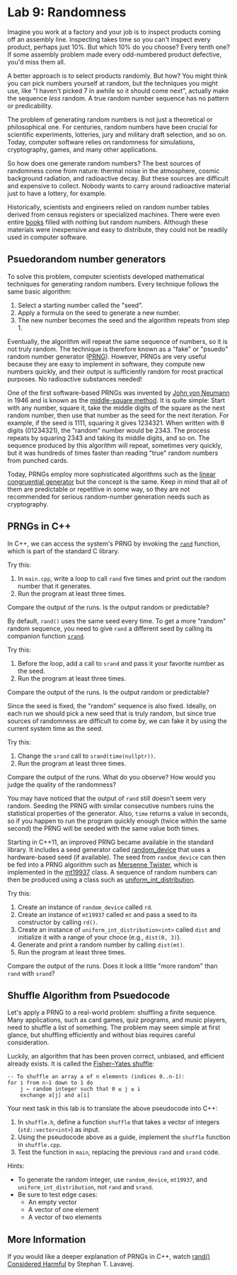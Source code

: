 # Lab 9: Randomness

Imagine you work at a factory and your job is to inspect products coming off an assembly line. Inspecting takes time so you can't inspect every product, perhaps just 10%. But which 10% do you choose? Every tenth one? If some assembly problem made every odd-numbered product defective, you'd miss them all.

A better approach is to select products randomly. But how? You might think you can pick numbers yourself at random, but the techniques you might use, like "I haven't picked 7 in awhile so it should come next", actually make the sequence _less_ random. A true random number sequence has no pattern or predicability.

The problem of generating random numbers is not just a theoretical or philosophical one. For centuries, random numbers have been crucial for scientific experiments, lotteries, jury and military draft selection, and so on. Today, computer software relies on randomness for simulations, cryptography, games, and many other applications.

So how does one generate random numbers? The best sources of randomness come from nature: thermal noise in the atmosphere, cosmic background radiation, and radioactive decay. But these sources are difficult and expensive to collect. Nobody wants to carry around radioactive material just to have a lottery, for example.

Historically, scientists and engineers relied on random number tables derived from census registers or specialized machines. There were even entire [books](https://en.wikipedia.org/wiki/Random_number_book) filled with nothing but random numbers. Although these materials were inexpensive and easy to distribute, they could not be readily used in computer software.

## Psuedorandom number generators

To solve this problem, computer scientists developed mathematical techniques for generating random numbers. Every technique follows the same basic algorithm:

1. Select a starting number called the "seed".
2. Apply a formula on the seed to generate a new number.
3. The new number becomes the seed and the algorithm repeats from step 1.

Eventually, the algorithm will repeat the same sequence of numbers, so it is not truly random. The technique is therefore known as a "fake" or "psuedo" random number generator ([PRNG](https://en.m.wikipedia.org/wiki/Pseudorandom_number_generator)). However, PRNGs are very useful because they are easy to implement in software, they compute new numbers quickly, and their output is sufficiently random for most practical purposes. No radioactive substances needed!

One of the first software-based PRNGs was invented by [John von Neumann](https://en.m.wikipedia.org/wiki/John_von_Neumann) in 1946 and is known as the [middle-square method](https://en.m.wikipedia.org/wiki/Middle-square_method). It is quite simple: Start with any number, square it, take the middle digits of the square as the next random number, then use that number as the seed for the next iteration. For example, if the seed is 1111, squaring it gives 1234321. When written with 8 digits (01234321), the "random" number would be 2343. The process repeats by squaring 2343 and taking its middle digits, and so on. The sequence produced by this algorithm will repeat, sometimes very quickly, but it was hundreds of times faster than reading "true" random numbers from punched cards.

Today, PRNGs employ more sophisticated algorithms such as the [linear congruential generator](https://en.m.wikipedia.org/wiki/Linear_congruential_generator) but the concept is the same. Keep in mind that all of them are predictable or repetitive in some way, so they are not recommended for serious random-number generation needs such as cryptography.

## PRNGs in C++

In C++, we can access the system's PRNG by invoking the [`rand`](https://en.cppreference.com/w/c/numeric/random/rand) function, which is part of the standard C library.

Try this:

1. In `main.cpp`, write a loop to call `rand` five times and print out the random number that it generates.
2. Run the program at least three times.

Compare the output of the runs. Is the output random or predictable?

By default, `rand()` uses the same seed every time. To get a more "random" random sequence, you need to give `rand` a different seed by calling its companion function [`srand`](https://en.cppreference.com/w/c/numeric/random/srand).

Try this:

1. Before the loop, add a call to `srand` and pass it your favorite number as the seed.
2. Run the program at least three times.

Compare the output of the runs. Is the output random or predictable?

Since the seed is fixed, the "random" sequence is also fixed. Ideally, on each run we should pick a new seed that is truly random, but since true sources of randomness are difficult to come by, we can fake it by using the current system time as the seed.

Try this:

1. Change the `srand` call to `srand(time(nullptr))`.
2. Run the program at least three times.

Compare the output of the runs. What do you observe? How would you judge the quality of the randomness?

You may have noticed that the output of `rand` still doesn't seem very random. Seeding the PRNG with similar consecutive numbers ruins the statistical properties of the generator. Also, `time` returns a value in seconds, so if you happen to run the program quickly enough (twice within the same second) the PRNG will be seeded with the same value both times.

Starting in C++11, an improved PRNG became available in the standard library. It includes a seed generator called [random_device](https://en.cppreference.com/w/cpp/numeric/random/random_device) that uses a hardware-based seed (if available). The seed from `random_device` can then be fed into a PRNG algorithm such as [Mersenne Twister](https://en.wikipedia.org/wiki/Mersenne_Twister), which is implemented in the [mt19937](https://en.cppreference.com/w/cpp/numeric/random/mersenne_twister_engine) class. A sequence of random numbers can then be produced using a class such as [uniform_int_distribution](https://en.cppreference.com/w/cpp/numeric/random/uniform_int_distribution).

Try this:

1. Create an instance of `random_device` called `rd`.
2. Create an instance of `mt19937` called `mt` and pass a seed to its constructor by calling `rd()`.
3. Create an instance of `uniform_int_distribution<int>` called `dist` and initialize it with a range of your choce (e.g., `dist(0, 3)`).
4. Generate and print a random number by calling `dist(mt)`.
5. Run the program at least three times.

Compare the output of the runs. Does it look a little "more random" than `rand` with `srand`?

## Shuffle Algorithm from Psuedocode

Let's apply a PRNG to a real-world problem: shuffling a finite sequence. Many applications, such as card games, quiz programs, and music players, need to shuffle a list of something. The problem may seem simple at first glance, but shuffling efficiently and without bias requires careful consideration.

Luckily, an algorithm that has been proven correct, unbiased, and efficient already exists. It is called the [Fisher–Yates shuffle](https://en.wikipedia.org/wiki/Fisher–Yates_shuffle):

    -- To shuffle an array a of n elements (indices 0..n-1):
    for i from n−1 down to 1 do
        j ← random integer such that 0 ≤ j ≤ i
        exchange a[j] and a[i]

Your next task in this lab is to translate the above pseudocode into C++:

1. In `shuffle.h`, define a function `shuffle` that takes a vector of integers (`std::vector<int>`) as input.
2. Using the pseudocode above as a guide, implement the `shuffle` function in `shuffle.cpp`.
3. Test the function in `main`, replacing the previous `rand` and `srand` code.

Hints:
* To generate the random integer, use `random_device`, `mt19937`, and `uniform_int_distribution`, not `rand` and `srand`.
* Be sure to test edge cases:
    * An empty vector
    * A vector of one element
    * A vector of two elements

## More Information

If you would like a deeper explanation of PRNGs in C++, watch [rand() Considered Harmful](https://learn.microsoft.com/en-us/events/goingnative-2013/rand-considered-harmful) by Stephan T. Lavavej.
